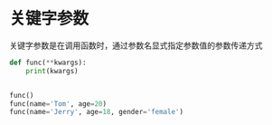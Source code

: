 # 关键字参数

关键字参数是在调用函数时，通过参数名显式指定参数值的参数传递方式

```python
def func(**kwargs):
    print(kwargs)


func()
func(name='Tom', age=20)
func(name='Jerry', age=18, gender='female')
```

